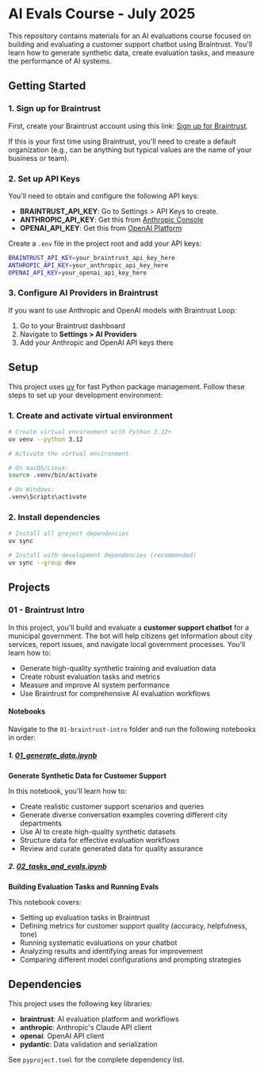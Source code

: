 # AI Evals Course - July 2025

This repository contains materials for an AI evaluations course focused on building and evaluating a customer support chatbot using Braintrust. You'll learn how to generate synthetic data, create evaluation tasks, and measure the performance of AI systems.

## Getting Started

### 1. Sign up for Braintrust

First, create your Braintrust account using this link: [Sign up for Braintrust](https://braintrust.dev/signup?utm_source=online_course&utm_medium=course_promo&utm_campaign=evals_course_signup).

If this is your first time using Braintrust, you'll need to create a default organization (e.g., can be anything but typical values are the name of your business or team).

### 2. Set up API Keys

You'll need to obtain and configure the following API keys:

- **BRAINTRUST_API_KEY**: Go to Settings > API Keys to create.
- **ANTHROPIC_API_KEY**: Get this from [Anthropic Console](https://console.anthropic.com/)
- **OPENAI_API_KEY**: Get this from [OpenAI Platform](https://platform.openai.com/api-keys)

Create a `.env` file in the project root and add your API keys:

```bash
BRAINTRUST_API_KEY=your_braintrust_api_key_here
ANTHROPIC_API_KEY=your_anthropic_api_key_here
OPENAI_API_KEY=your_openai_api_key_here
```

### 3. Configure AI Providers in Braintrust

If you want to use Anthropic and OpenAI models with Braintrust Loop:

1. Go to your Braintrust dashboard
2. Navigate to **Settings > AI Providers**
3. Add your Anthropic and OpenAI API keys there

## Setup

This project uses [uv](https://docs.astral.sh/uv/) for fast Python package management. Follow these steps to set up your development environment:

### 1. Create and activate virtual environment

```bash
# Create virtual environment with Python 3.12+
uv venv --python 3.12

# Activate the virtual environment

# On macOS/Linux:
source .venv/bin/activate

# On Windows:
.venv\Scripts\activate
```

### 2. Install dependencies

```bash
# Install all project dependencies
uv sync

# Install with development dependencies (recommended)
uv sync --group dev
```

## Projects

### 01 - Braintrust Intro

In this project, you'll build and evaluate a **customer support chatbot** for a municipal government. The bot will help citizens get information about city services, report issues, and navigate local government processes. You'll learn how to:

- Generate high-quality synthetic training and evaluation data
- Create robust evaluation tasks and metrics
- Measure and improve AI system performance
- Use Braintrust for comprehensive AI evaluation workflows

#### Notebooks

Navigate to the `01-braintrust-intro` folder and run the following notebooks in order:

##### 1. [01_generate_data.ipynb](./01-braintrust-intro/01_generate_data.ipynb)

**Generate Synthetic Data for Customer Support**

In this notebook, you'll learn how to:

- Create realistic customer support scenarios and queries
- Generate diverse conversation examples covering different city departments
- Use AI to create high-quality synthetic datasets
- Structure data for effective evaluation workflows
- Review and curate generated data for quality assurance

##### 2. [02_tasks_and_evals.ipynb](./01-braintrust-intro/02_tasks_and_evals.ipynb)

**Building Evaluation Tasks and Running Evals**

This notebook covers:

- Setting up evaluation tasks in Braintrust
- Defining metrics for customer support quality (accuracy, helpfulness, tone)
- Running systematic evaluations on your chatbot
- Analyzing results and identifying areas for improvement
- Comparing different model configurations and prompting strategies

## Dependencies

This project uses the following key libraries:

- **braintrust**: AI evaluation platform and workflows
- **anthropic**: Anthropic's Claude API client
- **openai**: OpenAI API client
- **pydantic**: Data validation and serialization

See `pyproject.toml` for the complete dependency list.
